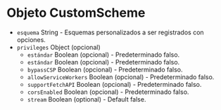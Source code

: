 # Objeto CustomScheme

* `esquema` String - Esquemas personalizados a ser registrados con opciones.
* `privileges` Object (opcional)
  * `estándar` Boolean (opcional) - Predeterminado falso.
  * `estándar` Boolean (opcional) - Predeterminado falso.
  * `bypassCSP` Boolean (opcional) - Predeterminado falso.
  * `allowServiceWorkers` Boolean (opcional) - Predeterminado falso.
  * `supportFetchAPI` Boolean (opcional) - Predeterminado falso.
  * `corsEnabled` Boolean (opcional) - Predeterminado falso.
  * `stream` Boolean (optional) - Default false.
